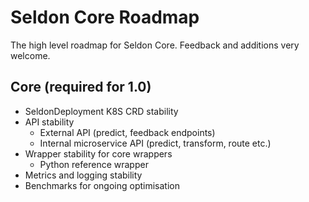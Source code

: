 # Seldon Core Roadmap

The high level roadmap for Seldon Core. Feedback and additions very welcome.


## Core (required for 1.0)

  - SeldonDeployment K8S CRD stability
  - API stability
     - External API (predict, feedback endpoints)
     - Internal microservice API (predict, transform, route etc.)
  - Wrapper stability for core wrappers
     - Python reference wrapper
  - Metrics and logging stability
  - Benchmarks for ongoing optimisation 

